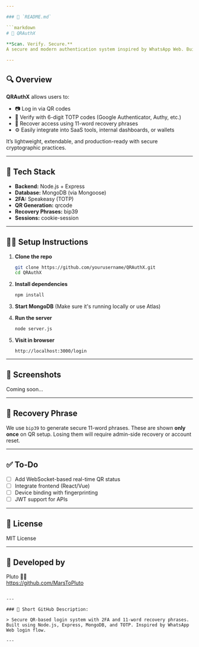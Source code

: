 ```yaml
---

### 📘 `README.md`

```markdown
# 🔐 QRAuthX

**Scan. Verify. Secure.**  
A secure and modern authentication system inspired by WhatsApp Web. Built with **Node.js**, **Express**, **MongoDB (Mongoose)**, and **Speakeasy** for TOTP authentication.

---
```


## 🔍 Overview

**QRAuthX** allows users to:

- 📷 Log in via QR codes
- 🔐 Verify with 6-digit TOTP codes (Google Authenticator, Authy, etc.)
- 🧠 Recover access using 11-word recovery phrases
- ⚙️ Easily integrate into SaaS tools, internal dashboards, or wallets

It’s lightweight, extendable, and production-ready with secure cryptographic practices.

---

## 🚀 Tech Stack

- **Backend:** Node.js + Express
- **Database:** MongoDB (via Mongoose)
- **2FA:** Speakeasy (TOTP)
- **QR Generation:** qrcode
- **Recovery Phrases:** bip39
- **Sessions:** cookie-session

---

## 🧑‍💻 Setup Instructions

1. **Clone the repo**
   ```bash
   git clone https://github.com/yourusername/QRAuthX.git
   cd QRAuthX
   ```

2. **Install dependencies**
   ```bash
   npm install
   ```

3. **Start MongoDB** (Make sure it's running locally or use Atlas)

4. **Run the server**
   ```bash
   node server.js
   ```

5. **Visit in browser**
   ```
   http://localhost:3000/login
   ```

---

## 📸 Screenshots

Coming soon...

---

## 🧠 Recovery Phrase

We use `bip39` to generate secure 11-word phrases. These are shown **only once** on QR setup. Losing them will require admin-side recovery or account reset.

---

## ✅ To-Do

- [ ] Add WebSocket-based real-time QR status
- [ ] Integrate frontend (React/Vue)
- [ ] Device binding with fingerprinting
- [ ] JWT support for APIs

---

## 📄 License

MIT License

---

## 🧪 Developed by

Pluto 👨‍💻  
https://github.com/MarsToPluto  
```

---

### 🔹 Short GitHub Description:

> Secure QR-based login system with 2FA and 11-word recovery phrases. Built using Node.js, Express, MongoDB, and TOTP. Inspired by WhatsApp Web login flow.

---
